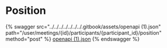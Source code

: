 # Position

{% swagger src="../../../../../../../.gitbook/assets/openapi (1).json" path="/user/meetings/{id}/participants/{participant_id}/position" method="post" %}
[openapi (1).json](<../../../../../../../.gitbook/assets/openapi (1).json>)
{% endswagger %}

